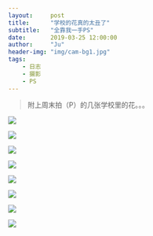```yaml
---
layout:     post
title:      "学校的花真的太丑了"
subtitle:   "全靠我一手PS"
date:       2019-03-25 12:00:00
author:     "Ju"
header-img: "img/cam-bg1.jpg"
tags:
    - 日志
    - 摄影
    - PS
--- 
```


> 附上周末拍（P）的几张学校里的花。。。

![](https://coco-1253659112.cos.ap-beijing-1.myqcloud.com/ju-blog/image/sufeflower/IMG_4678_p.jpg)

![](https://coco-1253659112.cos.ap-beijing-1.myqcloud.com/ju-blog/image/sufeflower/IMG_4679_p.jpg)

![](https://coco-1253659112.cos.ap-beijing-1.myqcloud.com/ju-blog/image/sufeflower/IMG_4681_p.jpg)

![](https://coco-1253659112.cos.ap-beijing-1.myqcloud.com/ju-blog/image/sufeflower/IMG_4682_p.jpg)

![](https://coco-1253659112.cos.ap-beijing-1.myqcloud.com/ju-blog/image/sufeflower/IMG_4684_p.jpg)

![](https://coco-1253659112.cos.ap-beijing-1.myqcloud.com/ju-blog/image/sufeflower/IMG_4689_p.jpg)

![](https://coco-1253659112.cos.ap-beijing-1.myqcloud.com/ju-blog/image/sufeflower/IMG_4690_p.jpg)

![](https://coco-1253659112.cos.ap-beijing-1.myqcloud.com/ju-blog/image/sufeflower/IMG_4701_p.jpg)
